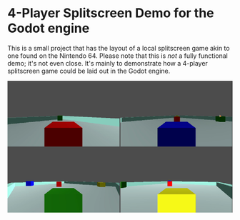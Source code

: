 4-Player Splitscreen Demo for the Godot engine
===

This is a small project that has the layout of a local splitscreen game akin to one found on the Nintendo 64. Please note that this is _not_ a fully functional demo; it's not even close. It's mainly to demonstrate how a 4-player splitscreen game could be laid out in the Godot engine.

![Screenshot](example.png)

